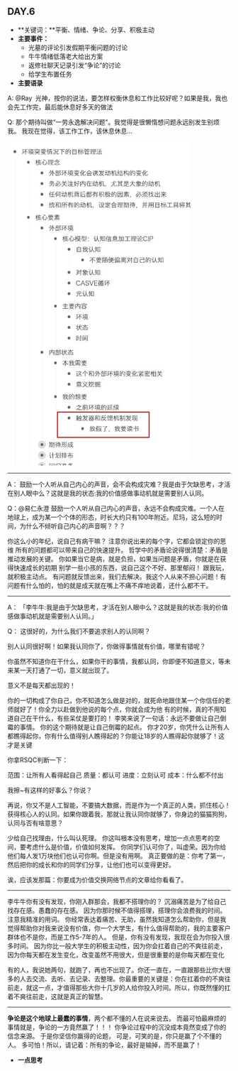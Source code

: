  ## DAY.6
+ **关键词：**平衡、情绪、争论、分享、积极主动
+ **主要事件：**
    + 光墓的评论引发假期平衡问题的讨论
    + 牛牛情绪低落老大给出方案
    + 返修社聊天记录引发“争论”的讨论
    + 给学生布置任务
+ **主要语录**

A:
@Ray  光神，按你的说法，要怎样权衡休息和工作比较好呢？如果是我，我也会先工作完，最后能休息好多天的做法

Q:
那个期待叫做“一劳永逸解决问题”。我觉得是很懒惰想问题永远别发生别烦我。
我现在觉得，该工作工作，该休息休息...


![](./_image/e1a6244240ff7f76cfc9ab8b098aa6e.jpg)
- - - - -----

A：
鼓励一个人听从自己内心的声音，会不会构成灾难？我是由于欠缺思考，才活在别人眼中么？这就是我的状态:我的价值感做事动机就是需要别人认同。

Q：@易仁永澄
鼓励一个人听从自己内心的声音，永远不会构成灾难。一个人在地球上，成为某一个个体的形态，时长大约只有100年附近。尼玛，这么短的时间，为什么不倾听自己内心的声音啊？？？

你这么小的年纪，说自己有病干嘛？
注意你说出来的每个字，它都会锁定你的思维
所有的问题都可以带来自己的快速提升。
哲学中的矛盾论说得很清楚：矛盾是推动发展的关键。
你如果当它是病，就是负担，如果当问题是矛盾，你就是在获得快速成长的初期
别学一些小孩的东西，说自己这个不好、那里郁闷！
跟我玩，就积极主动点。
有问题就反馈出来，我们去解决。我这个人从来不担心问题！有问题有什么怕的，怕的就是成天就在嘴上不痛不痒地说着，还什么都不干。

- - - - - - - - - - - - - - -
A：
「李牛牛:我是由于欠缺思考，才活在别人眼中么？这就是我的状态:我的价值感做事动机就是需要别人认同。」

Q：
这很好的，为什么我们不要追求别人的认同啊？

别人认同很好啊！如果我认同你了，你做得事情就有价值，哪里有错呢？

你虽然不知道你在干什么，如果你干的事情，我都认同，你即便不知道意义，等未来某一天打通了一切，意义就出现了。

意义不是每天都出现的！

你的一切构成了你自己，你不知道怎么做是对的，就死命地跟住某一个你信任的老师就好了！你全力以赴做到他说的每个点，你就会成为他
有的时候，真的不用知道自己在干什么，有些呆仗是要打的！
李笑来说了一句话：永远不要做让自己倒霉的事情。
你的这个期待就是让自己倒霉的起点。
你才20岁，你凭什么让所有人都瞧得起你，你有什么值得别人瞧得起的？你能让18岁的人瞧得起你就够了！这才是关键

你拿RSQC判断一下：

范围：让所有人看得起自己
质量：都认可
进度：立刻认可
成本：什么都不付出

我擦~有这样的好事么？你说？


再说，你又不是人工智能，不要搞大数据，而是作为一个真正的人类，抓住核心！获得核心人的认同。如果你跟着我，那就让我认同你就够了，你身边的猫猫狗狗，认同与否有啥意思？

少给自己找理由，什么叫认死理。
你这叫根本没有思考，增加一点点思考的空间，要考虑什么是价值，价值如何发挥。
你同学们认可你了，叫虚荣。因为你给他们每人发1万块他们也认可你啊。但是没有用啊。
真正要做的是：你考了第一，然后把你的成长和你的同学们分享，让他们也可以变得更好。

诶，应该发那篇：你要成为价值交换网络节点的文章给你看看了。

---------
李牛牛你有没有发现，你刚入群那会，我都不搭理你的？
沉溺痛苦是为了给自己找存在感。愚蠢的存在感。
因为你那时候不值得搭理，搭理你会浪费我的时间。注意我精准的用词。
你经常表达着痛苦、无助，虽然我知道怎么帮助你，但是我觉得帮助你对我来说没有价值，你一个大学生，有什么值得帮助的，我的主要客户群体也不是你，而是工作5-7年的人。
但是，你有没有发现，我现在会为你投入很多时间。
因为你比一般大学生的积极主动性，因为你会扛着自己的不爽往前走，因为你每天都在发生变化，改变虽然不用很大，但是很重要的是你每天都在变化

有的人，我说她两句，就跑了，再也不出现了。你还一直在，一直跟那些比你大很多的人去交流、去听、去记录、去整理。你最重要的关键是：你在扛着你的不爽往前走，就这一点，才值得那些大你十几岁的人给你投入时间。所以，你既然懂的扛着不爽往前走，这就是真正的智慧。

---------

**争论是这个地球上最蠢的事情**，两个都不懂的人在说来说去。
而最可怕最麻烦的事情就是，争论的一方竟然赢了！！！
你争论过程中的沉没成本竟然变成了你的信念来源。
于是你坚信你赢得的论题，
可是，可笑的是，你只是赢了个不懂的人。
多可怕！所以，请记着：所有的争论，最好是输掉，而不是赢了！

+ **一点思考**